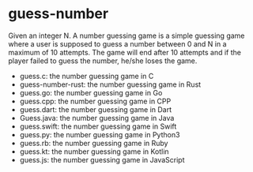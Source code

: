 # guess-number

Given an integer N. A number guessing game is a simple guessing game where a user is supposed to guess a number between 0 and N in a maximum of 10 attempts.
The game will end after 10 attempts and if the player failed to guess the number, he/she loses the game.

- guess.c: the number guessing game in C
- guess-number-rust: the number guessing game in Rust
- guess.go: the number guessing game in Go
- guess.cpp: the number guessing game in CPP
- guess.dart: the number guessing game in Dart
- Guess.java: the number guessing game in Java
- guess.swift: the number guessing game in Swift
- guess.py: the number guessing game in Python3
- guess.rb: the number guessing game in Ruby
- guess.kt: the number guessing game in Kotlin
- guess.js: the number guessing game in JavaScript
